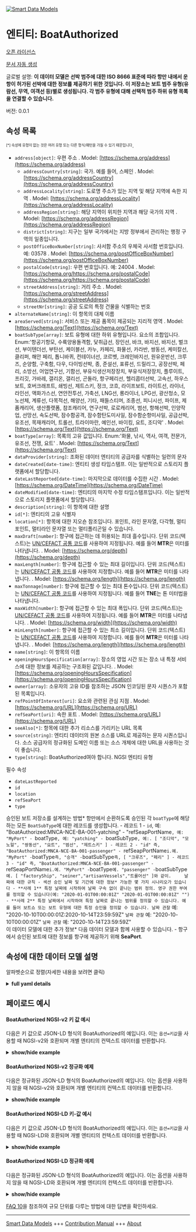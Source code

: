 <!-- 10-Header -->    
[![Smart Data Models](https://smartdatamodels.org/wp-content/uploads/2022/01/SmartDataModels_logo.png "Logo")](https://smartdatamodels.org)    
엔티티: BoatAuthorized    
===================<!-- /10-Header -->    
<!-- 15-License -->    
[오픈 라이선스](https://github.com/smart-data-models//dataModel.Ports/blob/master/BoatAuthorized/LICENSE.md)    
[문서 자동 생성](https://docs.google.com/presentation/d/e/2PACX-1vTs-Ng5dIAwkg91oTTUdt8ua7woBXhPnwavZ0FxgR8BsAI_Ek3C5q97Nd94HS8KhP-r_quD4H0fgyt3/pub?start=false&loop=false&delayms=3000#slide=id.gb715ace035_0_60)    
<!-- /15-License -->    
<!-- 20-Description -->    
글로벌 설명: **이 데이터 모델은 선박 범주에 대한 ISO 8666 표준에 따라 항만 내에서 운항이 허가된 선박에 대한 정보를 제공하기 위한 것입니다. 이 저장소는 보트 범주 유형(유람선, 무역, 여객선 등)별로 생성됩니다. 각 범주 유형에 대해 선택적 범주 하위 유형 목록을 연결할 수 있습니다.**    
버전: 0.0.1    
<!-- /20-Description -->    
<!-- 30-PropertiesList -->    
## 속성 목록    
<sup><sub>[*] 속성에 유형이 없는 것은 여러 유형 또는 다른 형식/패턴을 가질 수 있기 때문입니다</sub></sup>.    
- `address[object]`: 우편 주소  . Model: [https://schema.org/address](https://schema.org/address)	- `addressCountry[string]`: 국가. 예를 들어, 스페인  . Model: [https://schema.org/addressCountry](https://schema.org/addressCountry)    
	- `addressLocality[string]`: 도로명 주소가 있는 지역 및 해당 지역에 속한 지역  . Model: [https://schema.org/addressLocality](https://schema.org/addressLocality)    
	- `addressRegion[string]`: 해당 지역이 위치한 지역과 해당 국가의 지역  . Model: [https://schema.org/addressRegion](https://schema.org/addressRegion)    
	- `district[string]`: 지구는 일부 국가에서는 지방 정부에서 관리하는 행정 구역의 일종입니다.      
	- `postOfficeBoxNumber[string]`: 사서함 주소의 우체국 사서함 번호입니다. 예: 03578  . Model: [https://schema.org/postOfficeBoxNumber](https://schema.org/postOfficeBoxNumber)    
	- `postalCode[string]`: 우편 번호입니다. 예: 24004  . Model: [https://schema.org/https://schema.org/postalCode](https://schema.org/https://schema.org/postalCode)    
	- `streetAddress[string]`: 거리 주소  . Model: [https://schema.org/streetAddress](https://schema.org/streetAddress)    
	- `streetNr[string]`: 공공 도로의 특정 건물을 식별하는 번호      
- `alternateName[string]`: 이 항목의 대체 이름  - `areaServed[string]`: 서비스 또는 제공 품목이 제공되는 지리적 영역  . Model: [https://schema.org/Text](https://schema.org/Text)- `boatSubType[array]`: 보트 유형에 대한 하위 유형입니다. 요소의 조합입니다. Enum:'항공기항모, 수륙양용돌격함, 닻취급선, 장인선, 바크, 바지선, 바지선, 벌크선, 부이텐더선, 부탄선, 케이블선, 카누, 카페리, 화물선, 카라반, 쌍동선, 케미칼선, 클리퍼, 해안 페리, 톱니바퀴, 컨테이너선, 코르벳, 크레인바지선, 원유운반선, 크루즈, 순양함, 구축함, 다우, 다이빙선박, 종, 준설선, 표류선, 드릴리그, 공장선박, 페리, 소방선, 어업연구선, 기함선, 부유식생산저장장치, 부유식저장장치, 플루이트, 프리깃, 가바레, 갤리온, 갤리선, 곤돌라, 항구페리선, 헬리콥터선박, 고속선, 하우스보트, 호버크래프트, 쇄빙선, 제트스키, 정크, 코흐, 라이프보트, 라이트선, 라이너, 라인선, 액화가스선, 연안전투선, 가축선, LNG선, 롱라이너, LPG선, 광산청소, 모노선체, 계류선, 다목적선, 해양선, 기타, 패들스티머, 조종선, 피니시선, 파이프, 제품캐리어, 생산플랫폼, 참조캐리어, 연구선박, 로로캐리어, 범선, 항해선박, 인양작업, 선망선, 속도선박, 잠수함공격, 잠수함탄도미사일, 잠수함순항미사일, 공급선박, 유조선, 목재캐리어, 트롤선, 트라이마란, 예인선, 바이킹, 요트, 조디악'  . Model: [https://schema.org/Text](https://schema.org/Text)- `boatType[array]`: 목록의 고유 값입니다. Enum:'화물, 낚시, 역사, 여객, 전문가, 유조선, 전쟁, 요트'  . Model: [https://schema.org/Text](https://schema.org/Text)- `dataProvider[string]`: 조화된 데이터 엔티티의 공급자를 식별하는 일련의 문자  - `dateCreated[date-time]`: 엔티티 생성 타임스탬프. 이는 일반적으로 스토리지 플랫폼에서 할당합니다.  - `dateLastReported[date-time]`: 마지막으로 데이터를 수집한 시간  . Model: [https://schema.org/DateTime](https://schema.org/DateTime)- `dateModified[date-time]`: 엔티티의 마지막 수정 타임스탬프입니다. 이는 일반적으로 스토리지 플랫폼에서 할당합니다.  - `description[string]`: 이 항목에 대한 설명  - `id[*]`: 엔티티의 고유 식별자  - `location[*]`: 항목에 대한 지오숀 참조입니다. 포인트, 라인 문자열, 다각형, 멀티포인트, 멀티라인 문자열 또는 멀티폴리곤일 수 있습니다.  - `maxDraft[number]`: 항구에 접근하는 데 허용되는 최대 흘수입니다. 단위 코드(텍스트)는 [UN/CEFACT 공통 코드](http://wiki.goodrelations-vocabulary.org/Documentation/UN/CEFACT_Common_Codes)를 사용하여 지정됩니다. 예를 들어 **MTR**은 미터를 나타냅니다.  . Model: [https://schema.org/depth](https://schema.org/depth)- `maxLength[number]`: 항구에 접근할 수 있는 최대 길이입니다. 단위 코드(텍스트)는 [UN/CEFACT 공통 코드](http://wiki.goodrelations-vocabulary.org/Documentation/UN/CEFACT_Common_Codes)를 사용하여 지정합니다. 예를 들어 **MTR**은 미터를 나타냅니다.  . Model: [https://schema.org/length](https://schema.org/length)- `maxTonnage[number]`: 항구에 접근할 수 있는 최대 톤수입니다. 단위 코드(텍스트)는 [UN/CEFACT 공통 코드](http://wiki.goodrelations-vocabulary.org/Documentation/UN/CEFACT_Common_Codes)를 사용하여 지정됩니다. 예를 들어 **TNE**는 톤 미터법을 나타냅니다.  - `maxWidth[number]`: 항구에 접근할 수 있는 최대 폭입니다. 단위 코드(텍스트)는 [UN/CEFACT 공통 코드](http://wiki.goodrelations-vocabulary.org/Documentation/UN/CEFACT_Common_Codes)를 사용하여 지정됩니다. 예를 들어 **MTR**은 미터를 나타냅니다.  . Model: [https://schema.org/width](https://schema.org/width)- `minLength[number]`: 항구에 접근할 수 있는 최소 길이입니다. 단위 코드(텍스트)는 [UN/CEFACT 공통 코드](http://wiki.goodrelations-vocabulary.org/Documentation/UN/CEFACT_Common_Codes)를 사용하여 지정합니다. 예를 들어 **MTR**은 미터를 나타냅니다.  . Model: [https://schema.org/length](https://schema.org/length)- `name[string]`: 이 항목의 이름  - `openingHoursSpecification[array]`: 장소의 영업 시간 또는 장소 내 특정 서비스에 대한 정보를 제공하는 구조화된 값입니다.  . Model: [https://schema.org/openingHoursSpecification](https://schema.org/openingHoursSpecification)- `owner[array]`: 소유자의 고유 ID를 참조하는 JSON 인코딩된 문자 시퀀스가 포함된 목록입니다.  - `refPointOfInterest[uri]`: 요소와 관련된 관심 지점  . Model: [https://schema.org/URL](https://schema.org/URL)- `refSeaPort[uri]`: 속한 포트  . Model: [https://schema.org/URL](https://schema.org/URL)- `seeAlso[*]`: 항목에 대한 추가 리소스를 가리키는 URL 목록  - `source[string]`: 엔티티 데이터의 원본 소스를 URL로 제공하는 문자 시퀀스입니다. 소스 공급자의 정규화된 도메인 이름 또는 소스 개체에 대한 URL을 사용하는 것이 좋습니다.  - `type[string]`: BoatAuthorized여야 합니다. NGSI 엔티티 유형  <!-- /30-PropertiesList -->    
<!-- 35-RequiredProperties -->    
필수 속성    
- `dateLastReported`  - `id`  - `location`  - `refSeaPort`  - `type`  <!-- /35-RequiredProperties -->    
<!-- 40-RequiredProperties -->    
승인된 보트 저장소를 설계하는 방법* 항만에서 순환하도록 승인된 각 `boatType`에 해당하는 모든 `BoatSubType`에 대한 레코드를 생성합니다. - 레코드 1 - `id`, 예: "BoatAuthorized:MNCA-NCE-BA-001-yatching" - "refSeapPortName`, 예: "MyPort" - `boatType`, 예: "yatching" - `boatSubType`, 예:. [ "조디악", "모노헐", "쌍동선", "요트", "범선", "제트스키" ] - 레코드 2 - "id" 즉, "BoatAuthorized:MNCA-NCE-BA-001-passenger" - `refSeapPortName` i.예. "MyPort" - `boatType` 즉, "승객" - `boatSubType` 즉, [ "크루즈", "페리" ] - 레코드 3 - "id" 즉, "BoatAuthorized:MNCA-NCE-BA-001-passenger" - `refSeapPortName` i.예. "MyPort" - `boatType` 예. "passenger" - `boatSubType` 예. [ "factoryShip", "seiner","artisanVessels","트롤어선" ]와 같이.    
날짜에 대한 규칙 - 섹션 승인 날짜 및 기간에 대한 정보* 가능한 몇 가지 시나리오가 있습니다 - **사례 1** 특정 날짜에 시작하여 날짜 구속 없이 끝나는 범위 정의. 영구 권한 부여를 정의할 수 있습니다(예: "2020-01-01T00:00:01Z" "2020-01-01T00:00:01Z" "") - **사례 2** 특정 날짜에서 시작하여 특정 날짜로 끝나는 범위를 정의할 수 있습니다. 예를 들어 보트쇼 또는 보트 유형에 대한 특정 승인을 정의할 수 있습니다. 날짜 관찰` 예: "2020-10-10T00:00:01Z:2020-10-14T23:59:59Z" `날짜 관찰` 예: "2020-10-10T00:00:01Z" `날짜 관찰` 예: "2020-10-14T23:59:59Z"    
이 데이터 모델에 대한 추가 정보* 다음 데이터 모델과 함께 사용할 수 있습니다. - 항구에서 승인된 보트에 대한 정보를 항구에 제공하기 위해 **SeaPort**.    
<!-- /40-RequiredProperties -->    
<!-- 50-DataModelHeader -->    
## 속성에 대한 데이터 모델 설명    
알파벳순으로 정렬(자세한 내용을 보려면 클릭)    
<!-- /50-DataModelHeader -->    
<!-- 60-ModelYaml -->    
<details><summary><strong>full yaml details</strong></summary>      
```yaml    
BoatAuthorized:      
  description: 'The data model is intended to provide information on the boats authorized to operate within the port according to the ISO 8666 standard for Boat Category. This repository is created by type of category of boat (pleasure craft, trade, passengers, ...). For each type of category, a list of optional subtypes of category can be associated.'      
  properties:      
    address:      
      description: The mailing address      
      properties:      
        addressCountry:      
          description: 'The country. For example, Spain'      
          type: string      
          x-ngsi:      
            model: https://schema.org/addressCountry      
            type: Property      
        addressLocality:      
          description: 'The locality in which the street address is, and which is in the region'      
          type: string      
          x-ngsi:      
            model: https://schema.org/addressLocality      
            type: Property      
        addressRegion:      
          description: 'The region in which the locality is, and which is in the country'      
          type: string      
          x-ngsi:      
            model: https://schema.org/addressRegion      
            type: Property      
        district:      
          description: 'A district is a type of administrative division that, in some countries, is managed by the local government'      
          type: string      
          x-ngsi:      
            type: Property      
        postOfficeBoxNumber:      
          description: 'The post office box number for PO box addresses. For example, 03578'      
          type: string      
          x-ngsi:      
            model: https://schema.org/postOfficeBoxNumber      
            type: Property      
        postalCode:      
          description: 'The postal code. For example, 24004'      
          type: string      
          x-ngsi:      
            model: https://schema.org/https://schema.org/postalCode      
            type: Property      
        streetAddress:      
          description: The street address      
          type: string      
          x-ngsi:      
            model: https://schema.org/streetAddress      
            type: Property      
        streetNr:      
          description: Number identifying a specific property on a public street      
          type: string      
          x-ngsi:      
            type: Property      
      type: object      
      x-ngsi:      
        model: https://schema.org/address      
        type: Property      
    alternateName:      
      description: An alternative name for this item      
      type: string      
      x-ngsi:      
        type: Property      
    areaServed:      
      description: The geographic area where a service or offered item is provided      
      type: string      
      x-ngsi:      
        model: https://schema.org/Text      
        type: Property      
    boatSubType:      
      description: 'Sub Type for a boatType. A combination of the elements. Enum:''aircraftCarrier, amphibiousAssaultShip, anchorHandlingVessel, artisanVessel, bac, barge, bargeCarrier, bulkCarrier, buoyTenderBoat, butaneCarrier, cableLayer, canoe, caravel, cargoCarrier, carrack, catamaran, chemicalCarrier, clipper, coastalFerry, cog, containerCarrier, corvette, craneBarge, crudeCarrier, cruise, cruiser, destroyer, dhow, divingVessel, djong, dredger, drifter, drillRig, factoryShip, ferry, fireBoat, fisheriesResearchVessel, flagshipBoat, floatingProductionStorageUnit, floatingStorageUnit, fluyt, frigate, gabare, galleon, galley, gondola, harbourFerry, helicopterCarrier, highSpeedVessel, houseBoat, hovercraft, iceBreakerShip, jetSki, junk, koch, lifeBoat, lightShip, liner, lineVessel, LiquefiedGasCarrier, littoralCombatShip, livestockCarrier, lngCarrier, longLiner, lpgCarrier, mineSweeping, monoHull, mooringBoat, multipurposeVessel, oceanographicBoat, other, paddleSteamer, pilotBoat, pinisi, pipeLayer, productCarrier, productionPlatform, referCarrier, researchVessel, roroCarrier, sailboat, sailingShip, salvageOperation, seiner, speedBoat, submarineAttack, submarineBallisticMissile, submarineCruiseMissile, supplyShip, tanker, timberCarrier, trawler, trimaran, tugBoat, viking, yacht, zodiac'''      
      items:      
        enum:      
          - aircraftCarrier      
          - amphibiousAssaultShip      
          - anchorHandlingVessel      
          - artisanVessel      
          - bac      
          - barge      
          - bargeCarrier      
          - bulkCarrier      
          - buoyTenderBoat      
          - butaneCarrier      
          - cableLayer      
          - canoe      
          - caravel      
          - cargoCarrier      
          - carrack      
          - catamaran      
          - chemicalCarrier      
          - clipper      
          - coastalFerry      
          - cog      
          - containerCarrier      
          - corvette      
          - craneBarge      
          - crudeCarrier      
          - cruise      
          - cruiser      
          - destroyer      
          - dhow      
          - divingVessel      
          - djong      
          - dredger      
          - drifter      
          - drillRig      
          - factoryShip      
          - ferry      
          - fireBoat      
          - fisheriesResearchVessel      
          - flagshipBoat      
          - floatingProductionStorageUnit      
          - floatingStorageUnit      
          - fluyt      
          - frigate      
          - gabare      
          - galleon      
          - galley      
          - gondola      
          - harbourFerry      
          - helicopterCarrier      
          - highSpeedVessel      
          - houseBoat      
          - hovercraft      
          - iceBreakerShip      
          - jetSki      
          - junk      
          - koch      
          - lifeBoat      
          - lightShip      
          - liner      
          - lineVessel      
          - LiquefiedGasCarrier      
          - littoralCombatShip      
          - livestockCarrier      
          - lngCarrier      
          - longLiner      
          - lpgCarrier      
          - mineSweeping      
          - monoHull      
          - mooringBoat      
          - multipurposeVessel      
          - oceanographicBoat      
          - other      
          - paddleSteamer      
          - pilotBoat      
          - pinisi      
          - pipeLayer      
          - productCarrier      
          - productionPlatform      
          - referCarrier      
          - researchVessel      
          - roroCarrier      
          - sailboat      
          - sailingShip      
          - salvageOperation      
          - seiner      
          - speedBoat      
          - submarineAttack      
          - submarineBallisticMissile      
          - submarineCruiseMissile      
          - supplyShip      
          - tanker      
          - timberCarrier      
          - trawler      
          - trimaran      
          - tugBoat      
          - viking      
          - yacht      
          - zodiac      
        type: string      
      type: array      
      x-ngsi:      
        model: https://schema.org/Text      
        type: Property      
    boatType:      
      description: 'A unique value of the list. Enum:''cargo, fishing, historic, passenger, specialist, Tanker, war, yachting'''      
      items:      
        enum:      
          - cargo      
          - fishing      
          - historic      
          - passenger      
          - specialist      
          - Tanker      
          - war      
          - yachting      
        type: string      
      type: array      
      x-ngsi:      
        model: https://schema.org/Text      
        type: Property      
    dataProvider:      
      description: A sequence of characters identifying the provider of the harmonised data entity      
      type: string      
      x-ngsi:      
        type: Property      
    dateCreated:      
      description: Entity creation timestamp. This will usually be allocated by the storage platform      
      format: date-time      
      type: string      
      x-ngsi:      
        type: Property      
    dateLastReported:      
      description: Last time data were gathered      
      format: date-time      
      type: string      
      x-ngsi:      
        model: https://schema.org/DateTime      
        type: Property      
    dateModified:      
      description: Timestamp of the last modification of the entity. This will usually be allocated by the storage platform      
      format: date-time      
      type: string      
      x-ngsi:      
        type: Property      
    description:      
      description: A description of this item      
      type: string      
      x-ngsi:      
        type: Property      
    id:      
      anyOf:      
        - description: Identifier format of any NGSI entity      
          maxLength: 256      
          minLength: 1      
          pattern: ^[\w\-\.\{\}\$\+\*\[\]`|~^@!,:\\]+$      
          type: string      
          x-ngsi:      
            type: Property      
        - description: Identifier format of any NGSI entity      
          format: uri      
          type: string      
          x-ngsi:      
            type: Property      
      description: Unique identifier of the entity      
      x-ngsi:      
        type: Property      
    location:      
      description: 'Geojson reference to the item. It can be Point, LineString, Polygon, MultiPoint, MultiLineString or MultiPolygon'      
      oneOf:      
        - description: Geojson reference to the item. Point      
          properties:      
            bbox:      
              items:      
                type: number      
              minItems: 4      
              type: array      
            coordinates:      
              items:      
                type: number      
              minItems: 2      
              type: array      
            type:      
              enum:      
                - Point      
              type: string      
          required:      
            - type      
            - coordinates      
          title: GeoJSON Point      
          type: object      
          x-ngsi:      
            type: GeoProperty      
        - description: Geojson reference to the item. LineString      
          properties:      
            bbox:      
              items:      
                type: number      
              minItems: 4      
              type: array      
            coordinates:      
              items:      
                items:      
                  type: number      
                minItems: 2      
                type: array      
              minItems: 2      
              type: array      
            type:      
              enum:      
                - LineString      
              type: string      
          required:      
            - type      
            - coordinates      
          title: GeoJSON LineString      
          type: object      
          x-ngsi:      
            type: GeoProperty      
        - description: Geojson reference to the item. Polygon      
          properties:      
            bbox:      
              items:      
                type: number      
              minItems: 4      
              type: array      
            coordinates:      
              items:      
                items:      
                  items:      
                    type: number      
                  minItems: 2      
                  type: array      
                minItems: 4      
                type: array      
              type: array      
            type:      
              enum:      
                - Polygon      
              type: string      
          required:      
            - type      
            - coordinates      
          title: GeoJSON Polygon      
          type: object      
          x-ngsi:      
            type: GeoProperty      
        - description: Geojson reference to the item. MultiPoint      
          properties:      
            bbox:      
              items:      
                type: number      
              minItems: 4      
              type: array      
            coordinates:      
              items:      
                items:      
                  type: number      
                minItems: 2      
                type: array      
              type: array      
            type:      
              enum:      
                - MultiPoint      
              type: string      
          required:      
            - type      
            - coordinates      
          title: GeoJSON MultiPoint      
          type: object      
          x-ngsi:      
            type: GeoProperty      
        - description: Geojson reference to the item. MultiLineString      
          properties:      
            bbox:      
              items:      
                type: number      
              minItems: 4      
              type: array      
            coordinates:      
              items:      
                items:      
                  items:      
                    type: number      
                  minItems: 2      
                  type: array      
                minItems: 2      
                type: array      
              type: array      
            type:      
              enum:      
                - MultiLineString      
              type: string      
          required:      
            - type      
            - coordinates      
          title: GeoJSON MultiLineString      
          type: object      
          x-ngsi:      
            type: GeoProperty      
        - description: Geojson reference to the item. MultiLineString      
          properties:      
            bbox:      
              items:      
                type: number      
              minItems: 4      
              type: array      
            coordinates:      
              items:      
                items:      
                  items:      
                    items:      
                      type: number      
                    minItems: 2      
                    type: array      
                  minItems: 4      
                  type: array      
                type: array      
              type: array      
            type:      
              enum:      
                - MultiPolygon      
              type: string      
          required:      
            - type      
            - coordinates      
          title: GeoJSON MultiPolygon      
          type: object      
          x-ngsi:      
            type: GeoProperty      
      x-ngsi:      
        type: GeoProperty      
    maxDraft:      
      description: 'Maximum draft allowed to access the harbor. The unit code (text) is given using the [UN/CEFACT Common Codes](http://wiki.goodrelations-vocabulary.org/Documentation/UN/CEFACT_Common_Codes) . For instance, **MTR** represents Meter'      
      minimum: 0      
      type: number      
      x-ngsi:      
        model: https://schema.org/depth      
        type: Property      
        units: meters      
    maxLength:      
      description: 'Maximum length allowed to access the harbor. The unit code (text) is given using the [UN/CEFACT Common Codes](http://wiki.goodrelations-vocabulary.org/Documentation/UN/CEFACT_Common_Codes). For instance, **MTR** represents Meter'      
      minimum: 0      
      type: number      
      x-ngsi:      
        model: https://schema.org/length      
        type: Property      
        units: meters      
    maxTonnage:      
      description: 'Maximum tonnage authorized to access the harbor. The unit code (text) is given using the [UN/CEFACT Common Codes](http://wiki.goodrelations-vocabulary.org/Documentation/UN/CEFACT_Common_Codes) . For instance, **TNE** represents Tonne Metric'      
      minimum: 0      
      type: number      
      x-ngsi:      
        type: Property      
        units: Tons      
    maxWidth:      
      description: 'Maximum width allowed to access the harbor. The unit code (text) is given using the [UN/CEFACT Common Codes](http://wiki.goodrelations-vocabulary.org/Documentation/UN/CEFACT_Common_Codes) . For instance, **MTR** represents Meter'      
      minimum: 0      
      type: number      
      x-ngsi:      
        model: https://schema.org/width      
        type: Property      
        units: meters      
    minLength:      
      description: 'Minimum length allowed to access the harbor. The unit code (text) is given using the [UN/CEFACT Common Codes](http://wiki.goodrelations-vocabulary.org/Documentation/UN/CEFACT_Common_Codes). For instance, **MTR** represents Meter'      
      minimum: 0      
      type: number      
      x-ngsi:      
        model: https://schema.org/length      
        type: Property      
        units: meters      
    name:      
      description: The name of this item      
      type: string      
      x-ngsi:      
        type: Property      
    openingHoursSpecification:      
      description: A structured value providing information about the opening hours of a place or a certain service inside a place      
      items:      
        properties:      
          closes:      
            description: ' 	The closing hour of the place or service on the given day(s) of the week'      
            format: time      
            type: string      
            x-ngsi:      
              type: Property      
          dayOfWeek:      
            anyOf:      
              - description: Array of days of the week      
                enum:      
                  - Monday      
                  - Tuesday      
                  - Wednesday      
                  - Thursday      
                  - Friday      
                  - Saturday      
                  - Sunday      
                  - PublicHolidays      
                type: string      
                x-ngsi:      
                  type: Property      
              - description: Array of days of the week      
                enum:      
                  - https://schema.org/Monday      
                  - https://schema.org/Tuesday      
                  - https://schema.org/Wednesday      
                  - https://schema.org/Thursday      
                  - https://schema.org/Friday      
                  - https://schema.org/Saturday      
                  - https://schema.org/Sunday      
                  - https://schema.org/PublicHolidays      
                type: string      
                x-ngsi:      
                  type: Property      
            description: 'The day of the week for which these opening hours are valid. URLs from GoodRelations (http://purl.org/goodrelations/v1) are used (for Monday, Tuesday, Wednesday, Thursday, Friday, Saturday, Sunday plus a special entry for PublicHolidays)'      
            type: string      
            x-ngsi:      
              model: http://schema.org/dayOfWeek      
              type: Property      
          opens:      
            description: The opening hour of the place or service on the given day(s) of the week      
            format: time      
            type: string      
            x-ngsi:      
              type: Property      
          validFrom:      
            anyOf:      
              - description: ""      
                format: date      
                type: string      
                x-ngsi:      
                  model: http://schema.org/Date      
                  type: Property      
              - description: ""      
                format: date-time      
                type: string      
                x-ngsi:      
                  model: http://schema.org/DateTime      
                  type: Property      
            description: 'The date when the item becomes valid. A date value in the form CCYY-MM-DD or a combination of date and time of day in the form [-]CCYY-MM-DDThh:mm:ss[Z|(+|-)hh:mm] in ISO 8601 date format'      
            x-ngsi:      
              type: Property      
          validThrough:      
            anyOf:      
              - description: ""      
                format: date      
                type: string      
                x-ngsi:      
                  model: http://schema.org/Date      
                  type: Property      
              - description: ""      
                format: date-time      
                type: string      
                x-ngsi:      
                  model: http://schema.org/DateTime      
                  type: Property      
            description: 'The date after when the item is not valid. For example the end of an offer, salary period, or a period of opening hours. A date value in the form CCYY-MM-DD or a combination of date and time of day in the form [-]CCYY-MM-DDThh:mm:ss[Z|(+|-)hh:mm] in ISO 8601 date format'      
            type: string      
            x-ngsi:      
              type: Property      
        type: object      
      minItems: 1      
      type: array      
      x-ngsi:      
        model: https://schema.org/openingHoursSpecification      
        type: Property      
    owner:      
      description: A List containing a JSON encoded sequence of characters referencing the unique Ids of the owner(s)      
      items:      
        anyOf:      
          - description: Identifier format of any NGSI entity      
            maxLength: 256      
            minLength: 1      
            pattern: ^[\w\-\.\{\}\$\+\*\[\]`|~^@!,:\\]+$      
            type: string      
            x-ngsi:      
              type: Property      
          - description: Identifier format of any NGSI entity      
            format: uri      
            type: string      
            x-ngsi:      
              type: Property      
        description: Unique identifier of the entity      
        x-ngsi:      
          type: Property      
      type: array      
      x-ngsi:      
        type: Property      
    refPointOfInterest:      
      description: Point of Interest that the element has relation to      
      format: uri      
      type: string      
      x-ngsi:      
        model: https://schema.org/URL      
        type: Relationship      
    refSeaPort:      
      description: Port that belongs to      
      format: uri      
      type: string      
      x-ngsi:      
        model: https://schema.org/URL      
        type: Relationship      
    seeAlso:      
      description: list of uri pointing to additional resources about the item      
      oneOf:      
        - items:      
            format: uri      
            type: string      
          minItems: 1      
          type: array      
        - format: uri      
          type: string      
      x-ngsi:      
        type: Property      
    source:      
      description: 'A sequence of characters giving the original source of the entity data as a URL. Recommended to be the fully qualified domain name of the source provider, or the URL to the source object'      
      type: string      
      x-ngsi:      
        type: Property      
    type:      
      description: It has to be BoatAuthorized. NGSI Entity type      
      enum:      
        - BoatAuthorized      
      type: string      
      x-ngsi:      
        type: Property      
  required:      
    - id      
    - type      
    - location      
    - dateLastReported      
    - refSeaPort      
  type: object      
  x-derived-from: ""      
  x-disclaimer: 'Redistribution and use in source and binary forms, with or without modification, are permitted  provided that the license conditions are met. Copyleft (c) 2022 Contributors to Smart Data Models Program'      
  x-license-url: https://github.com/smart-data-models/dataModel.Ports/blob/master/BoatAuthorized/LICENSE.md      
  x-model-schema: https://smart-data-models.github.io/dataModel.Ports/BoatAuthorized/schema.json      
  x-model-tags: ""      
  x-version: 0.0.1      
```    
</details>      
<!-- /60-ModelYaml -->    
<!-- 70-MiddleNotes -->    
<!-- /70-MiddleNotes -->    
<!-- 80-Examples -->    
## 페이로드 예시    
#### BoatAuthorized NGSI-v2 키 값 예시    
다음은 키 값으로 JSON-LD 형식의 BoatAuthorized의 예입니다. 이는 `옵션=키값`을 사용할 때 NGSI-v2와 호환되며 개별 엔티티의 컨텍스트 데이터를 반환합니다.    
<details><summary><strong>show/hide example</strong></summary>      
```json  
{  
  "id": "urn:ngsi-ld:BoatAuthorized:BoatAuthorized:MNCA-NCE-BA-001-yatching",  
  "type": "BoatAuthorized",  
  "name": "Riviera-Port-NCE-BA-001-yatching",  
  "alternateName": "Riviera Port - Autorized Boats in the port",  
  "description": "List of Type and SubType of boats authorized to move and moor in the harbor",  
  "seeAlso": "https://ccinicecotedazur/docs/port-nice_z-card_2015",  
  "areaServed": "Nice Port",  
  "dateObserved": "2020-01-01T00:00:01Z",  
  "refSeaPort": "urn:ngsi-ld:SeaPort:Riviera-Port-NCE-SP-001",  
  "refBoatType": "yatching",  
  "refBoatSubType": [  
    "monoHull",  
    "catamaran",  
    "yacht",  
    "sailboat",  
    "jetSki"  
  ],  
  "openingHoursSpecification": [  
    {  
      "dayOfWeek": "Monday",  
      "opens": "07:00:00",  
      "closes": "20:00:00",  
      "validFrom": "2021-01-01T00:00:00",  
      "validThrough": "2021-12-31T23:59:59"  
    },  
    {  
      "dayOfWeek": "Tuesday",  
      "opens": "07:00:00",  
      "closes": "20:00:00",  
      "validFrom": "2021-01-01T00:00:00",  
      "validThrough": "2021-12-31T23:59:59"  
    },  
    {  
      "dayOfWeek": "Wednesday",  
      "opens": "07:00:00",  
      "closes": "20:00:00",  
      "validFrom": "2021-01-01T00:00:00",  
      "validThrough": "2021-12-31T23:59:59"  
    },  
    {  
      "dayOfWeek": "Thursday",  
      "opens": "07:00:00",  
      "closes": "20:00:00",  
      "validFrom": "2021-01-01T00:00:00",  
      "validThrough": "2021-12-31T23:59:59"  
    },  
    {  
      "dayOfWeek": "Friday",  
      "opens": "07:00:00",  
      "closes": "20:00:00",  
      "validFrom": "2021-01-01T00:00:00",  
      "validThrough": "2021-12-31T23:59:59"  
    },  
    {  
      "dayOfWeek": "Saturday",  
      "opens": "08:30:00",  
      "closes": "21:00:00",  
      "validFrom": "2021-01-01T00:00:00",  
      "validThrough": "2021-12-31T23:59:59"  
    },  
    {  
      "dayOfWeek": "Sunday",  
      "opens": "08:30:00",  
      "closes": "20:00:00",  
      "validFrom": "2021-01-01T00:00:00",  
      "validThrough": "2021-12-31T23:59:59"  
    },  
    {  
      "dayOfWeek": "PublicHolidays",  
      "opens": "08:30:00",  
      "closes": "19:30:00",  
      "validFrom": "2021-01-01T00:00:00",  
      "validThrough": "2021-12-31T23:59:59"  
    }  
  ],  
  "maxTonnage": 3855,  
  "minLength": 3,  
  "maxLength": 35,  
  "maxWidth": 15,  
  "maxDraft": 6.0,  
  "dateLastReported": "2021-12-31T23:59:59",  
  "location": {  
    "type": "Point",  
    "coordinates": [  
      23,  
      45  
    ]  
  }  
}  
```  
</details>    
#### BoatAuthorized NGSI-v2 정규화 예제    
다음은 정규화된 JSON-LD 형식의 BoatAuthorized의 예입니다. 이는 옵션을 사용하지 않을 때 NGSI-v2와 호환되며 개별 엔티티의 컨텍스트 데이터를 반환합니다.    
<details><summary><strong>show/hide example</strong></summary>      
```json  
{  
  "id": "urn:ngsi-ld:BoatAuthorized:BoatAuthorized:MNCA-NCE-BA-001-yatching",  
  "type": "BoatAuthorized",  
  "name": {  
    "type": "Text",  
    "value": "Riviera-Port-NCE-BA-001-yatching"  
  },  
  "alternateName": {  
    "type": "Text",  
    "value": "Riviera Port - Autorized Boats in the port"  
  },  
  "description": {  
    "type": "Text",  
    "value": "List of Type and SubType of boats authorized to move and moor in the harbor"  
  },  
  "seeAlso": {  
    "type": "Text",  
    "value": "https://ccinicecotedazur/docs/port-nice_z-card_2015"  
  },  
  "areaServed": {  
    "type": "Text",  
    "value": "Nice Port"  
  },  
  "dateObserved": {  
    "type": "DateTime",  
    "value": "2020-01-01T00:00:01Z"  
  },  
  "dateLastReported": {  
    "type": "DateTime",  
    "value": "2021-12-31T23:59:59"  
  },  
  "refSeaPort": {  
    "type": "Text",  
    "value": "urn:ngsi-ld:SeaPort:Riviera-Port-NCE-SP-001"  
  },  
  "refBoatType": {  
    "type": "Text",  
    "value": "yatching"  
  },  
  "refBoatSubType": {  
    "type": "StructuredValue",  
    "value": [  
      "monoHull",  
      "catamaran",  
      "yacht",  
      "sailboat",  
      "jetSki"  
    ]  
  },  
  "openingHoursSpecification": {  
    "type": "StructuredValue",  
    "value": [  
      {  
        "closes": "20:00:00",  
        "dayOfWeek": "Monday",  
        "opens": "07:00:00",  
        "validFrom": "2021-01-01T00:00:00",  
        "validThrough": "2021-12-31T23:59:59"  
      },  
      {  
        "closes": "20:00:00",  
        "dayOfWeek": "Tuesday",  
        "opens": "07:00:00",  
        "validFrom": "2021-01-01T00:00:00",  
        "validThrough": "2021-12-31T23:59:59"  
      },  
      {  
        "closes": "20:00:00",  
        "dayOfWeek": "Wednesday",  
        "opens": "07:00:00",  
        "validFrom": "2021-01-01T00:00:00",  
        "validThrough": "2021-12-31T23:59:59"  
      },  
      {  
        "closes": "20:00:00",  
        "dayOfWeek": "Thursday",  
        "opens": "07:00:00",  
        "validFrom": "2021-01-01T00:00:00",  
        "validThrough": "2021-12-31T23:59:59"  
      },  
      {  
        "closes": "20:00:00",  
        "dayOfWeek": "Friday",  
        "opens": "07:00:00",  
        "validFrom": "2021-01-01T00:00:00",  
        "validThrough": "2021-12-31T23:59:59"  
      },  
      {  
        "closes": "21:00:00",  
        "dayOfWeek": "Saturday",  
        "opens": "08:30:00",  
        "validFrom": "2021-01-01T00:00:00",  
        "validThrough": "2021-12-31T23:59:59"  
      },  
      {  
        "closes": "20:00:00",  
        "dayOfWeek": "Sunday",  
        "opens": "08:30:00",  
        "validFrom": "2021-01-01T00:00:00",  
        "validThrough": "2021-12-31T23:59:59"  
      },  
      {  
        "closes": "19:30:00",  
        "dayOfWeek": "PublicHolidays",  
        "opens": "08:30:00",  
        "validFrom": "2021-01-01T00:00:00",  
        "validThrough": "2021-12-31T23:59:59"  
      }  
    ]  
  },  
  "maxTonnage": {  
    "type": "Number",  
    "value": 3855  
  },  
  "minLength": {  
    "type": "Number",  
    "value": 3  
  },  
  "maxLength": {  
    "type": "Number",  
    "value": 35  
  },  
  "maxWidth": {  
    "type": "Number",  
    "value": 15  
  },  
  "maxDraft": {  
    "type": "Number",  
    "value": 6.0  
  },  
  "location": {  
    "type": "geo:json",  
    "value": {  
      "coordinates": [  
        23,  
        45  
      ],  
      "type": "Point"  
    }  
  }  
}  
```  
</details>    
#### BoatAuthorized NGSI-LD 키-값 예시    
다음은 키 값으로 JSON-LD 형식의 BoatAuthorized의 예입니다. 이는 `옵션=키값`을 사용할 때 NGSI-LD와 호환되며 개별 엔티티의 컨텍스트 데이터를 반환합니다.    
<details><summary><strong>show/hide example</strong></summary>      
```json  
{  
  "id": "urn:ngsi-ld:BoatAuthorized:BoatAuthorized:MNCA-NCE-BA-001-yatching",  
  "type": "BoatAuthorized",  
  "alternateName": "Riviera Port - Autorized Boats in the port",  
  "areaServed": "Nice Port",  
  "dateLastReported": "2021-12-31T23:59:59",  
  "dateObserved": "2020-01-01T00:00:01Z",  
  "description": "List of Type and SubType of boats authorized to move and moor in the harbor",  
  "location": {  
    "type": "Point",  
    "coordinates": [  
      23,  
      45  
    ]  
  },  
  "maxDraft": 6.0,  
  "maxLength": 35,  
  "maxTonnage": 3855,  
  "maxWidth": 15,  
  "minLength": 3,  
  "name": "Riviera-Port-NCE-BA-001-yatching",  
  "openingHoursSpecification": [  
    {  
      "dayOfWeek": "Monday",  
      "opens": "07:00:00",  
      "closes": "20:00:00",  
      "validFrom": "2021-01-01T00:00:00",  
      "validThrough": "2021-12-31T23:59:59"  
    },  
    {  
      "dayOfWeek": "Tuesday",  
      "opens": "07:00:00",  
      "closes": "20:00:00",  
      "validFrom": "2021-01-01T00:00:00",  
      "validThrough": "2021-12-31T23:59:59"  
    },  
    {  
      "dayOfWeek": "Wednesday",  
      "opens": "07:00:00",  
      "closes": "20:00:00",  
      "validFrom": "2021-01-01T00:00:00",  
      "validThrough": "2021-12-31T23:59:59"  
    },  
    {  
      "dayOfWeek": "Thursday",  
      "opens": "07:00:00",  
      "closes": "20:00:00",  
      "validFrom": "2021-01-01T00:00:00",  
      "validThrough": "2021-12-31T23:59:59"  
    },  
    {  
      "dayOfWeek": "Friday",  
      "opens": "07:00:00",  
      "closes": "20:00:00",  
      "validFrom": "2021-01-01T00:00:00",  
      "validThrough": "2021-12-31T23:59:59"  
    },  
    {  
      "dayOfWeek": "Saturday",  
      "opens": "08:30:00",  
      "closes": "21:00:00",  
      "validFrom": "2021-01-01T00:00:00",  
      "validThrough": "2021-12-31T23:59:59"  
    },  
    {  
      "dayOfWeek": "Sunday",  
      "opens": "08:30:00",  
      "closes": "20:00:00",  
      "validFrom": "2021-01-01T00:00:00",  
      "validThrough": "2021-12-31T23:59:59"  
    },  
    {  
      "dayOfWeek": "PublicHolidays",  
      "opens": "08:30:00",  
      "closes": "19:30:00",  
      "validFrom": "2021-01-01T00:00:00",  
      "validThrough": "2021-12-31T23:59:59"  
    }  
  ],  
  "refBoatSubType": [  
    "monoHull",  
    "catamaran",  
    "yacht",  
    "sailboat",  
    "jetSki"  
  ],  
  "refBoatType": "yatching",  
  "refSeaPort": "urn:ngsi-ld:SeaPort:Riviera-Port-NCE-SP-001",  
  "seeAlso": "https://ccinicecotedazur/docs/port-nice_z-card_2015",  
  "@context": [  
    "https://raw.githubusercontent.com/smart-data-models/dataModel.Ports/master/context.jsonld"  
  ]  
}  
```  
</details>    
#### BoatAuthorized NGSI-LD 정규화 예제    
다음은 정규화된 JSON-LD 형식의 BoatAuthorized의 예입니다. 이는 옵션을 사용하지 않을 때 NGSI-LD와 호환되며 개별 엔티티의 컨텍스트 데이터를 반환합니다.    
<details><summary><strong>show/hide example</strong></summary>      
```json  
{  
    "id": "urn:ngsi-ld:BoatAuthorized:BoatAuthorized:MNCA-NCE-BA-001-yatching",  
    "type": "BoatAuthorized",  
    "alternateName": {  
        "type": "Property",  
        "value": "Riviera Port - Autorized Boats in the port"  
    },  
    "areaServed": {  
        "type": "Property",  
        "value": "Nice Port"  
    },  
    "dateObserved": {  
        "type": "Property",  
        "value": "2020-01-01T00:00:01Z"  
    },  
    "description": {  
        "type": "Property",  
        "value": "List of Type and SubType of boats authorized to move and moor in the harbor"  
    },  
    "maxDraft": {  
        "type": "Property",  
        "value": 6.0  
    },  
    "maxLength": {  
        "type": "Property",  
        "value": 35  
    },  
    "maxTonnage": {  
        "type": "Property",  
        "value": 3855  
    },  
    "maxWidth": {  
        "type": "Property",  
        "value": 15  
    },  
    "minLength": {  
        "type": "Property",  
        "value": 3  
    },  
    "name": {  
        "type": "Property",  
        "value": "Riviera-Port-NCE-BA-001-yatching"  
    },  
    "openingHoursSpecification": {  
        "type": "object",  
        "value": [  
            {  
                "dayOfWeek": "Monday",  
                "opens": "07:00:00",  
                "closes": "20:00:00",  
                "validFrom": "2021-01-01T00:00:00",  
                "validThrough": "2021-12-31T23:59:59"  
            },  
            {  
                "dayOfWeek": "Tuesday",  
                "opens": "07:00:00",  
                "closes": "20:00:00",  
                "validFrom": "2021-01-01T00:00:00",  
                "validThrough": "2021-12-31T23:59:59"  
            },  
            {  
                "dayOfWeek": "Wednesday",  
                "opens": "07:00:00",  
                "closes": "20:00:00",  
                "validFrom": "2021-01-01T00:00:00",  
                "validThrough": "2021-12-31T23:59:59"  
            },  
            {  
                "dayOfWeek": "Thursday",  
                "opens": "07:00:00",  
                "closes": "20:00:00",  
                "validFrom": "2021-01-01T00:00:00",  
                "validThrough": "2021-12-31T23:59:59"  
            },  
            {  
                "dayOfWeek": "Friday",  
                "opens": "07:00:00",  
                "closes": "20:00:00",  
                "validFrom": "2021-01-01T00:00:00",  
                "validThrough": "2021-12-31T23:59:59"  
            },  
            {  
                "dayOfWeek": "Saturday",  
                "opens": "08:30:00",  
                "closes": "21:00:00",  
                "validFrom": "2021-01-01T00:00:00",  
                "validThrough": "2021-12-31T23:59:59"  
            },  
            {  
                "dayOfWeek": "Sunday",  
                "opens": "08:30:00",  
                "closes": "20:00:00",  
                "validFrom": "2021-01-01T00:00:00",  
                "validThrough": "2021-12-31T23:59:59"  
            },  
            {  
                "dayOfWeek": "PublicHolidays",  
                "opens": "08:30:00",  
                "closes": "19:30:00",  
                "validFrom": "2021-01-01T00:00:00",  
                "validThrough": "2021-12-31T23:59:59"  
            }  
        ]  
    },  
    "refBoatSubType": {  
        "type": "Property",  
        "value": [  
            "monoHull",  
            "catamaran",  
            "yacht",  
            "sailboat",  
            "jetSki"  
        ]  
    },  
    "refBoatType": {  
        "type": "Property",  
        "value": "yatching"  
    },  
    "refSeaPort": {  
        "type": "Relationship",  
        "object": "urn:ngsi-ld:SeaPort:Riviera-Port-NCE-SP-001"  
    },  
    "seeAlso": {  
        "type": "Property",  
        "value": "https://ccinicecotedazur/docs/port-nice_z-card_2015"  
    },  
    "@context": [  
        "https://raw.githubusercontent.com/smart-data-models/dataModel.Ports/master/context.jsonld"  
    ]  
}  
```  
</details><!-- /80-Examples -->    
<!-- 90-FooterNotes -->    
<!-- /90-FooterNotes -->    
<!-- 95-Units -->    
[FAQ 10](https://smartdatamodels.org/index.php/faqs/)을 참조하여 규모 단위를 다루는 방법에 대한 답변을 확인하세요.    
<!-- /95-Units -->    
<!-- 97-LastFooter -->    
---    
[Smart Data Models](https://smartdatamodels.org) +++ [Contribution Manual](https://bit.ly/contribution_manual) +++ [About](https://bit.ly/Introduction_SDM)<!-- /97-LastFooter -->    
